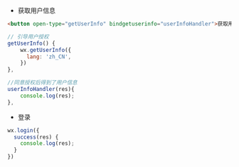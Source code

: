+ 获取用户信息

```html
<button open-type="getUserInfo" bindgetuserinfo="userInfoHandler">获取用户信息</button>
```

```js
// 引导用户授权
getUserInfo() {
    wx.getUserInfo({
      lang: 'zh_CN',
    })
},

//同意授权后得到了用户信息
userInfoHandler(res){
    console.log(res);
},
```

+ 登录

```js
wx.login({
  success(res) {
    console.log(res);
  }
})
```

